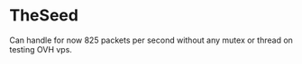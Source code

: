 # TheSeed
 
Can handle for now 825 packets per second without any mutex or thread on testing OVH vps.
